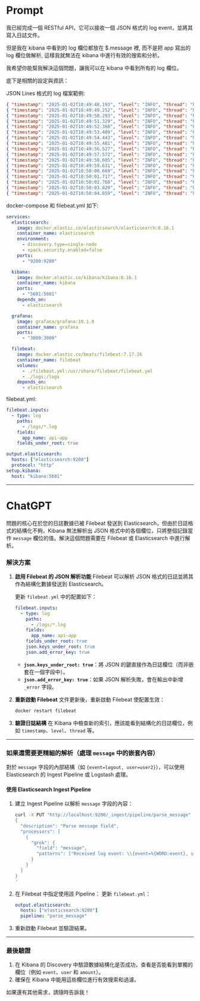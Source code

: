 # Prompt



我已經完成一個 RESTful API，它可以接收一個 JSON 格式的 log event，並將其寫入日誌文件。

但是我在 kibana 中看到的 log 欄位都放在 $.message 裡, 而不是把 app 寫出的 log 欄位做解析, 這樣我就無法在 kibana 中進行有效的搜索和分析。

我希望你能幫我解決這個問題，讓我可以在 kibana 中看到所有的 log 欄位。

底下是相關的設定與資訊：


JSON Lines 格式的 log 檔案範例:

```json
{ "timestamp": "2025-01-02T10:49:48.193", "level": "INFO", "thread": "http-nio-8080-exec-9", "class": "com.gtcafe.asimov.LogController", "method": "logEvent", "message": "Received log event: {event=logout, user=user2}", "X-Tenant-Id": "" }
{ "timestamp": "2025-01-02T10:49:49.252", "level": "INFO", "thread": "http-nio-8080-exec-1", "class": "com.gtcafe.asimov.LogController", "method": "logEvent", "message": "Received log event: {event=login, user=user1}", "X-Tenant-Id": "" }
{ "timestamp": "2025-01-02T10:49:50.293", "level": "INFO", "thread": "http-nio-8080-exec-3", "class": "com.gtcafe.asimov.LogController", "method": "logEvent", "message": "Received log event: {event=login, user=user1}", "X-Tenant-Id": "" }
{ "timestamp": "2025-01-02T10:49:51.329", "level": "INFO", "thread": "http-nio-8080-exec-5", "class": "com.gtcafe.asimov.LogController", "method": "logEvent", "message": "Received log event: {event=purchase, user=user3, amount=30}", "X-Tenant-Id": "" }
{ "timestamp": "2025-01-02T10:49:52.368", "level": "INFO", "thread": "http-nio-8080-exec-7", "class": "com.gtcafe.asimov.LogController", "method": "logEvent", "message": "Received log event: {event=login, user=user1}", "X-Tenant-Id": "" }
{ "timestamp": "2025-01-02T10:49:53.409", "level": "INFO", "thread": "http-nio-8080-exec-8", "class": "com.gtcafe.asimov.LogController", "method": "logEvent", "message": "Received log event: {event=logout, user=user2}", "X-Tenant-Id": "" }
{ "timestamp": "2025-01-02T10:49:54.443", "level": "INFO", "thread": "http-nio-8080-exec-10", "class": "com.gtcafe.asimov.LogController", "method": "logEvent", "message": "Received log event: {event=login, user=user1}", "X-Tenant-Id": "" }
{ "timestamp": "2025-01-02T10:49:55.481", "level": "INFO", "thread": "http-nio-8080-exec-1", "class": "com.gtcafe.asimov.LogController", "method": "logEvent", "message": "Received log event: {event=purchase, user=user3, amount=30}", "X-Tenant-Id": "" }
{ "timestamp": "2025-01-02T10:49:56.527", "level": "INFO", "thread": "http-nio-8080-exec-3", "class": "com.gtcafe.asimov.LogController", "method": "logEvent", "message": "Received log event: {event=purchase, user=user3, amount=30}", "X-Tenant-Id": "" }
{ "timestamp": "2025-01-02T10:49:57.572", "level": "INFO", "thread": "http-nio-8080-exec-5", "class": "com.gtcafe.asimov.LogController", "method": "logEvent", "message": "Received log event: {event=login, user=user1}", "X-Tenant-Id": "" }
{ "timestamp": "2025-01-02T10:49:58.605", "level": "INFO", "thread": "http-nio-8080-exec-6", "class": "com.gtcafe.asimov.LogController", "method": "logEvent", "message": "Received log event: {event=purchase, user=user3, amount=30}", "X-Tenant-Id": "" }
{ "timestamp": "2025-01-02T10:49:59.631", "level": "INFO", "thread": "http-nio-8080-exec-7", "class": "com.gtcafe.asimov.LogController", "method": "logEvent", "message": "Received log event: {event=login, user=user1}", "X-Tenant-Id": "" }
{ "timestamp": "2025-01-02T10:50:00.669", "level": "INFO", "thread": "http-nio-8080-exec-9", "class": "com.gtcafe.asimov.LogController", "method": "logEvent", "message": "Received log event: {event=logout, user=user2}", "X-Tenant-Id": "" }
{ "timestamp": "2025-01-02T10:50:01.717", "level": "INFO", "thread": "http-nio-8080-exec-10", "class": "com.gtcafe.asimov.LogController", "method": "logEvent", "message": "Received log event: {event=login, user=user1}", "X-Tenant-Id": "" }
{ "timestamp": "2025-01-02T10:50:02.768", "level": "INFO", "thread": "http-nio-8080-exec-2", "class": "com.gtcafe.asimov.LogController", "method": "logEvent", "message": "Received log event: {event=login, user=user1}", "X-Tenant-Id": "" }
{ "timestamp": "2025-01-02T10:50:03.829", "level": "INFO", "thread": "http-nio-8080-exec-4", "class": "com.gtcafe.asimov.LogController", "method": "logEvent", "message": "Received log event: {event=logout, user=user2}", "X-Tenant-Id": "" }
{ "timestamp": "2025-01-02T10:50:04.859", "level": "INFO", "thread": "http-nio-8080-exec-6", "class": "com.gtcafe.asimov.LogController", "method": "logEvent", "message": "Received log event: {event=login, user=user1}", "X-Tenant-Id": "" }
```

docker-compose 和 filebeat.yml 如下:

```yaml
services:
  elasticsearch:
    image: docker.elastic.co/elasticsearch/elasticsearch:8.16.1
    container_name: elasticsearch
    environment:
      - discovery.type=single-node
      - xpack.security.enabled=false
    ports:
      - "9200:9200"

  kibana:
    image: docker.elastic.co/kibana/kibana:8.16.1
    container_name: kibana
    ports:
      - "5601:5601"
    depends_on:
      - elasticsearch

  grafana:
    image: grafana/grafana:10.1.0
    container_name: grafana
    ports:
      - "3000:3000"

  filebeat:
    image: docker.elastic.co/beats/filebeat:7.17.26
    container_name: filebeat
    volumes:
      - ./filebeat.yml:/usr/share/filebeat/filebeat.yml
      - ./logs:/logs
    depends_on:
      - elasticsearch
```

filebeat.yml:

```yaml
filebeat.inputs:
  - type: log
    paths:
      - /logs/*.log
    fields:
      app_name: api-app
    fields_under_root: true

output.elasticsearch:
  hosts: ["elasticsearch:9200"]
  protocol: "http"
setup.kibana:
  host: "kibana:5601"
```


---
# ChatGPT

問題的核心在於您的日誌數據已被 Filebeat 發送到 Elasticsearch，但由於日誌格式的結構化不夠，Kibana 無法解析出 JSON 格式中的各個欄位，只將整個記錄當作 `message` 欄位的值。解決這個問題需要在 Filebeat 或 Elasticsearch 中進行解析。

### 解決方案

1. **啟用 Filebeat 的 JSON 解析功能**
   Filebeat 可以解析 JSON 格式的日誌並將其作為結構化數據發送到 Elasticsearch。

   更新 `filebeat.yml` 中的配置如下：

   ```yaml
   filebeat.inputs:
     - type: log
       paths:
         - /logs/*.log
       fields:
         app_name: api-app
       fields_under_root: true
       json.keys_under_root: true
       json.add_error_key: true
   ```

   - **`json.keys_under_root: true`**：將 JSON 的鍵直接作為日誌欄位（而非嵌套在一個字段中）。
   - **`json.add_error_key: true`**：如果 JSON 解析失敗，會在輸出中新增 `_error` 字段。

2. **重新啟動 Filebeat**
   文件更新後，重新啟動 Filebeat 使配置生效：
   ```bash
   docker restart filebeat
   ```

3. **驗證日誌結構**
   在 Kibana 中檢查新的索引，應該能看到結構化的日誌欄位，例如 `timestamp`、`level`、`thread` 等。

---

### 如果還需要更精細的解析（處理 `message` 中的嵌套內容）
對於 `message` 字段的內部結構（如 `{event=logout, user=user2}`），可以使用 Elasticsearch 的 Ingest Pipeline 或 Logstash 處理。

#### 使用 Elasticsearch Ingest Pipeline
1. 建立 Ingest Pipeline 以解析 `message` 字段的內容：
   ```bash
   curl -X PUT "http://localhost:9200/_ingest/pipeline/parse_message" -H 'Content-Type: application/json' -d'
   {
     "description": "Parse message field",
     "processors": [
       {
         "grok": {
           "field": "message",
           "patterns": ["Received log event: \\{event=%{WORD:event}, user=%{WORD:user}(, amount=%{NUMBER:amount})?\\}"]
         }
       }
     ]
   }
   '
   ```

2. 在 Filebeat 中指定使用該 Pipeline：
   更新 `filebeat.yml`：
   ```yaml
   output.elasticsearch:
     hosts: ["elasticsearch:9200"]
     pipeline: "parse_message"
   ```

3. 重新啟動 Filebeat 並驗證結果。

---

### 最後驗證
1. 在 Kibana 的 Discovery 中驗證數據結構化是否成功，查看是否能看到單獨的欄位（例如 `event`、`user` 和 `amount`）。
2. 確保在 Kibana 中能用這些欄位進行有效搜索和過濾。

如果還有其他需求，請隨時告訴我！
